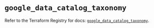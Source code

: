 # `google_data_catalog_taxonomy`

Refer to the Terraform Registry for docs: [`google_data_catalog_taxonomy`](https://registry.terraform.io/providers/hashicorp/google/5.39.1/docs/resources/data_catalog_taxonomy).

